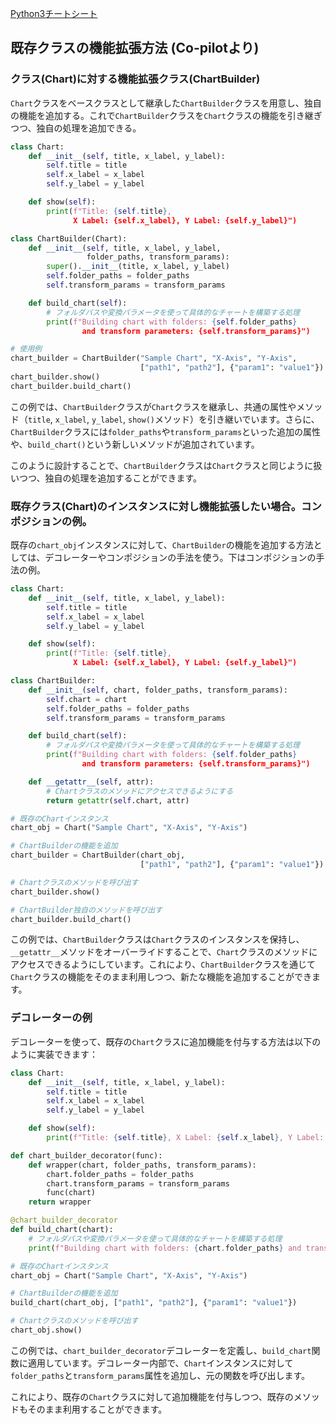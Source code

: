 [Python3チートシート](https://qiita.com/1429takahiro/items/710a877b1afb1626334f#7-%E7%B5%84%E3%81%BF%E8%BE%BC%E3%81%BF%E9%96%A2%E6%95%B0%E7%89%B9%E6%AE%8A%E3%83%A1%E3%82%BD%E3%83%83%E3%83%89)


## 既存クラスの機能拡張方法 (Co-pilotより)
### クラス(Chart)に対する機能拡張クラス(ChartBuilder)
`Chart`クラスをベースクラスとして継承した`ChartBuilder`クラスを用意し、独自の機能を追加する。これで`ChartBuilder`クラスを`Chart`クラスの機能を引き継ぎつつ、独自の処理を追加できる。

```python
class Chart:
    def __init__(self, title, x_label, y_label):
        self.title = title
        self.x_label = x_label
        self.y_label = y_label

    def show(self):
        print(f"Title: {self.title}, 
              X Label: {self.x_label}, Y Label: {self.y_label}")

class ChartBuilder(Chart):
    def __init__(self, title, x_label, y_label, 
                 folder_paths, transform_params):
        super().__init__(title, x_label, y_label)
        self.folder_paths = folder_paths
        self.transform_params = transform_params

    def build_chart(self):
        # フォルダパスや変換パラメータを使って具体的なチャートを構築する処理
        print(f"Building chart with folders: {self.folder_paths} 
                and transform parameters: {self.transform_params}")

# 使用例
chart_builder = ChartBuilder("Sample Chart", "X-Axis", "Y-Axis", 
                             ["path1", "path2"], {"param1": "value1"})
chart_builder.show()
chart_builder.build_chart()
```

この例では、`ChartBuilder`クラスが`Chart`クラスを継承し、共通の属性やメソッド（`title`, `x_label`, `y_label`, `show()`メソッド）を引き継いでいます。さらに、`ChartBuilder`クラスには`folder_paths`や`transform_params`といった追加の属性や、`build_chart()`という新しいメソッドが追加されています。

このように設計することで、`ChartBuilder`クラスは`Chart`クラスと同じように扱いつつ、独自の処理を追加することができます。

### 既存クラス(Chart)のインスタンスに対し機能拡張したい場合。コンポジションの例。
既存の`chart_obj`インスタンスに対して、`ChartBuilder`の機能を追加する方法としては、デコレーターやコンポジションの手法を使う。下はコンポジションの手法の例。

```python
class Chart:
    def __init__(self, title, x_label, y_label):
        self.title = title
        self.x_label = x_label
        self.y_label = y_label

    def show(self):
        print(f"Title: {self.title}, 
              X Label: {self.x_label}, Y Label: {self.y_label}")

class ChartBuilder:
    def __init__(self, chart, folder_paths, transform_params):
        self.chart = chart
        self.folder_paths = folder_paths
        self.transform_params = transform_params

    def build_chart(self):
        # フォルダパスや変換パラメータを使って具体的なチャートを構築する処理
        print(f"Building chart with folders: {self.folder_paths} 
                and transform parameters: {self.transform_params}")

    def __getattr__(self, attr):
        # Chartクラスのメソッドにアクセスできるようにする
        return getattr(self.chart, attr)

# 既存のChartインスタンス
chart_obj = Chart("Sample Chart", "X-Axis", "Y-Axis")

# ChartBuilderの機能を追加
chart_builder = ChartBuilder(chart_obj, 
                             ["path1", "path2"], {"param1": "value1"})

# Chartクラスのメソッドを呼び出す
chart_builder.show()

# ChartBuilder独自のメソッドを呼び出す
chart_builder.build_chart()
```

この例では、`ChartBuilder`クラスは`Chart`クラスのインスタンスを保持し、`__getattr__`メソッドをオーバーライドすることで、`Chart`クラスのメソッドにアクセスできるようにしています。これにより、`ChartBuilder`クラスを通じて`Chart`クラスの機能をそのまま利用しつつ、新たな機能を追加することができます。

### デコレーターの例
デコレーターを使って、既存の`Chart`クラスに追加機能を付与する方法は以下のように実装できます：

```python
class Chart:
    def __init__(self, title, x_label, y_label):
        self.title = title
        self.x_label = x_label
        self.y_label = y_label

    def show(self):
        print(f"Title: {self.title}, X Label: {self.x_label}, Y Label: {self.y_label}")

def chart_builder_decorator(func):
    def wrapper(chart, folder_paths, transform_params):
        chart.folder_paths = folder_paths
        chart.transform_params = transform_params
        func(chart)
    return wrapper

@chart_builder_decorator
def build_chart(chart):
    # フォルダパスや変換パラメータを使って具体的なチャートを構築する処理
    print(f"Building chart with folders: {chart.folder_paths} and transform parameters: {chart.transform_params}")

# 既存のChartインスタンス
chart_obj = Chart("Sample Chart", "X-Axis", "Y-Axis")

# ChartBuilderの機能を追加
build_chart(chart_obj, ["path1", "path2"], {"param1": "value1"})

# Chartクラスのメソッドを呼び出す
chart_obj.show()
```

この例では、`chart_builder_decorator`デコレーターを定義し、`build_chart`関数に適用しています。デコレーター内部で、`Chart`インスタンスに対して`folder_paths`と`transform_params`属性を追加し、元の関数を呼び出します。

これにより、既存の`Chart`クラスに対して追加機能を付与しつつ、既存のメソッドもそのまま利用することができます。
